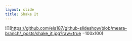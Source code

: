 ```yaml
---
layout: slide
title: Shake It
---
```

![](https://github.com/els187/github-slideshow/blob/meara-branch/_posts/shake_it.jpg?raw=true =100x100)
